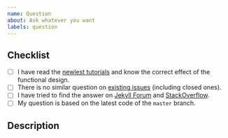 ```yaml
---
name: Question
about: Ask whatever you want
labels: question
---
```


<!-- NOTE: Please maintain all sections, otherwise the issue will be automatically closed :) -->

## Checklist

<!-- Please complete the following list of tasks, and then check it by changing the "[ ]" to "[x]" -->

- [ ] I have read the [newlest tutorials](https://smlee.github.io/dev-theme-demo/categories/tutorial/) and know the correct effect of the functional design.
- [ ] There is no similar question on [existing issues](https://github.com/smlee/dev/issues?q=is%3Aissue) (including closed ones).
- [ ] I have tried to find the answer on [Jekyll Forum](https://talk.jekyllrb.com/) and [StackOverflow](https://stackoverflow.com/questions/tagged/jekyll).
- [ ] My question is based on the latest code of the `master` branch.

## Description

<!-- Please describe your question in detail. -->
